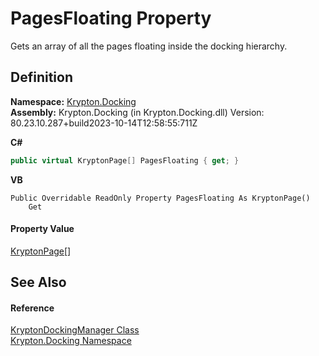 # PagesFloating Property


Gets an array of all the pages floating inside the docking hierarchy.



## Definition
**Namespace:** <a href="98399376-cf41-9454-4b4d-4fab2ca20bc7.md">Krypton.Docking</a>  
**Assembly:** Krypton.Docking (in Krypton.Docking.dll) Version: 80.23.10.287+build2023-10-14T12:58:55:711Z

**C#**
``` C#
public virtual KryptonPage[] PagesFloating { get; }
```
**VB**
``` VB
Public Overridable ReadOnly Property PagesFloating As KryptonPage()
	Get
```



#### Property Value
<a href="6152055e-8626-d35d-405b-6d965a03471a.md">KryptonPage</a>[]

## See Also


#### Reference
<a href="6c9c237d-95cb-a4ce-72c6-cd7684d3287e.md">KryptonDockingManager Class</a>  
<a href="98399376-cf41-9454-4b4d-4fab2ca20bc7.md">Krypton.Docking Namespace</a>  
